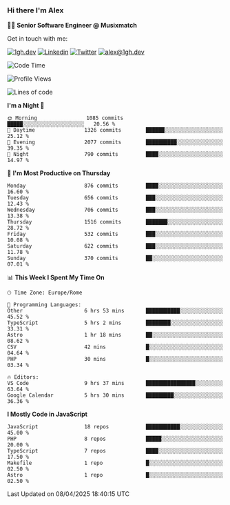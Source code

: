 ### Hi there I'm Alex

👨‍💻 __Senior Software Engineer @ Musixmatch__

Get in touch with me:

[![1gh.dev](https://img.shields.io/static/v1?label=1gh.dev&message=%20&color=red&logo=&style=flat-square&logoColor=white)](https://www.1gh.dev/)
[![Linkedin](https://img.shields.io/static/v1?label=Linkedin&message=%20&color=blue&logo=Linkedin&style=flat-square&logoColor=white)](https://linkedin.com/in/alexghirelli)
[![Twitter](https://img.shields.io/static/v1?label=Twitter&message=%20&color=blue&logo=Twitter&style=flat-square&logoColor=white)](https://twitter.com/alexGhirelli)
[![alex@1gh.dev](https://img.shields.io/static/v1?label=alex@1gh.dev&message=%20&color=red&logo=gmail&style=flat-square&logoColor=white)](mailto:alex@1gh.dev)

<!--START_SECTION:waka-->
![Code Time](http://img.shields.io/badge/Code%20Time-8%2C334%20hrs%2029%20mins-blue)

![Profile Views](http://img.shields.io/badge/Profile%20Views-0-blue)

![Lines of code](https://img.shields.io/badge/From%20Hello%20World%20I%27ve%20Written-19.6%20million%20lines%20of%20code-blue)

**I'm a Night 🦉** 

```text
🌞 Morning                1085 commits        █████░░░░░░░░░░░░░░░░░░░░   20.56 % 
🌆 Daytime                1326 commits        ██████░░░░░░░░░░░░░░░░░░░   25.12 % 
🌃 Evening                2077 commits        ██████████░░░░░░░░░░░░░░░   39.35 % 
🌙 Night                  790 commits         ████░░░░░░░░░░░░░░░░░░░░░   14.97 % 
```
📅 **I'm Most Productive on Thursday** 

```text
Monday                   876 commits         ████░░░░░░░░░░░░░░░░░░░░░   16.60 % 
Tuesday                  656 commits         ███░░░░░░░░░░░░░░░░░░░░░░   12.43 % 
Wednesday                706 commits         ███░░░░░░░░░░░░░░░░░░░░░░   13.38 % 
Thursday                 1516 commits        ███████░░░░░░░░░░░░░░░░░░   28.72 % 
Friday                   532 commits         ███░░░░░░░░░░░░░░░░░░░░░░   10.08 % 
Saturday                 622 commits         ███░░░░░░░░░░░░░░░░░░░░░░   11.78 % 
Sunday                   370 commits         ██░░░░░░░░░░░░░░░░░░░░░░░   07.01 % 
```


📊 **This Week I Spent My Time On** 

```text
🕑︎ Time Zone: Europe/Rome

💬 Programming Languages: 
Other                    6 hrs 53 mins       ███████████░░░░░░░░░░░░░░   45.52 % 
TypeScript               5 hrs 2 mins        ████████░░░░░░░░░░░░░░░░░   33.31 % 
Astro                    1 hr 18 mins        ██░░░░░░░░░░░░░░░░░░░░░░░   08.62 % 
CSV                      42 mins             █░░░░░░░░░░░░░░░░░░░░░░░░   04.64 % 
PHP                      30 mins             █░░░░░░░░░░░░░░░░░░░░░░░░   03.34 % 

🔥 Editors: 
VS Code                  9 hrs 37 mins       ████████████████░░░░░░░░░   63.64 % 
Google Calendar          5 hrs 30 mins       █████████░░░░░░░░░░░░░░░░   36.36 % 
```

**I Mostly Code in JavaScript** 

```text
JavaScript               18 repos            ███████████░░░░░░░░░░░░░░   45.00 % 
PHP                      8 repos             █████░░░░░░░░░░░░░░░░░░░░   20.00 % 
TypeScript               7 repos             ████░░░░░░░░░░░░░░░░░░░░░   17.50 % 
Makefile                 1 repo              █░░░░░░░░░░░░░░░░░░░░░░░░   02.50 % 
Astro                    1 repo              █░░░░░░░░░░░░░░░░░░░░░░░░   02.50 % 
```




 Last Updated on 08/04/2025 18:40:15 UTC
<!--END_SECTION:waka-->

